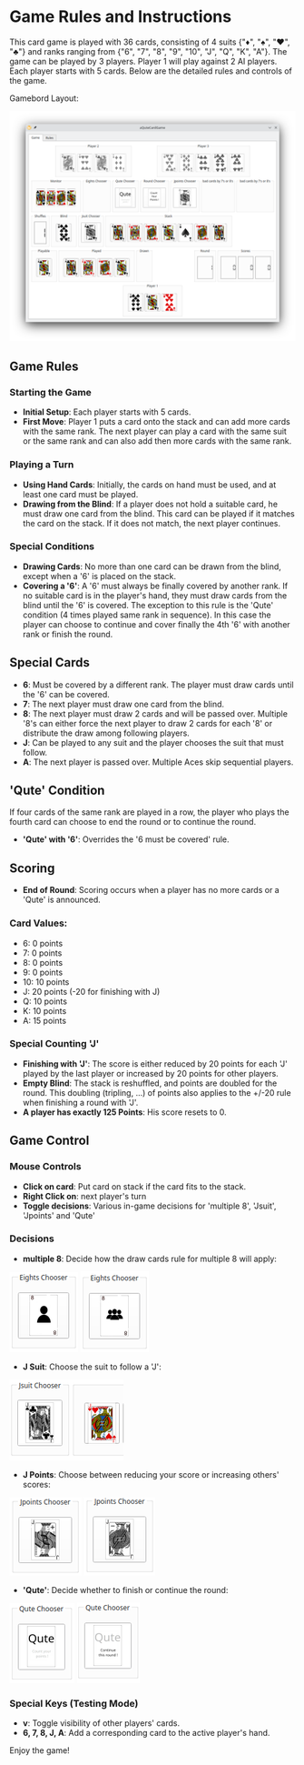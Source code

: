 # Game Rules and Instructions

This card game is played with 36 cards, consisting of 4 suits {"♦", "♠", "♥", "♣"} and ranks ranging from {"6", "7", "8", "9", "10", "J", "Q", "K", "A"}. The game can be played by 3 players. Player 1 will play against 2 AI players. Each player starts with 5 cards. Below are the detailed rules and controls of the game.

Gamebord Layout:

![Gamebord](images/table_layout_qute.png)

## Game Rules

### Starting the Game
- **Initial Setup**: Each player starts with 5 cards.
- **First Move**: Player 1 puts a card onto the stack and can add more cards with the same rank. The next player can play a card with the same suit or the same rank and can also add then more cards with the same rank.

### Playing a Turn
- **Using Hand Cards**: Initially, the cards on hand must be used, and at least one card must be played.
- **Drawing from the Blind**: If a player does not hold a suitable card, he must draw one card from the blind. This card can be played if it matches the card on the stack. If it does not match, the next player continues.

### Special Conditions
- **Drawing Cards**: No more than one card can be drawn from the blind, except when a '6' is placed on the stack.
- **Covering a '6'**: A '6' must always be finally covered by another rank. If no suitable card is in the player's hand, they must draw cards from the blind until the '6' is covered. The exception to this rule is the 'Qute' condition (4 times played same rank in sequence). In this case the player can choose to continue and cover finally the 4th '6' with another rank or finish the round.

## Special Cards
- **6**: Must be covered by a different rank. The player must draw cards until the '6' can be covered.
- **7**: The next player must draw one card from the blind.
- **8**: The next player must draw 2 cards and will be passed over. Multiple '8's can either force the next player to draw 2 cards for each '8' or distribute the draw among following players.
- **J**: Can be played to any suit and the player chooses the suit that must follow.
- **A**: The next player is passed over. Multiple Aces skip sequential players.

## 'Qute' Condition
If four cards of the same rank are played in a row, the player who plays the fourth card can choose to end the round or to continue the round.

- **'Qute' with '6'**: Overrides the '6 must be covered' rule.

## Scoring
- **End of Round**: Scoring occurs when a player has no more cards or a 'Qute' is announced.

### Card Values:
- 6: 0 points
- 7: 0 points
- 8: 0 points
- 9: 0 points
- 10: 10 points
- J: 20 points (-20 for finishing with J)
- Q: 10 points
- K: 10 points
- A: 15 points

### Special Counting 'J'
- **Finishing with 'J'**: The score is either reduced by 20 points for each 'J' played by the last player or increased by 20 points for other players.
- **Empty Blind**: The stack is reshuffled, and points are doubled for the round. This doubling (tripling, ...) of points also applies to the +/-20 rule when finishing a round with 'J'.
- **A player has exactly 125 Points**: His score resets to 0.

## Game Control

### Mouse Controls
- **Click on card**: Put card on stack if the card fits to the stack.
- **Right Click on**: next player's turn
- **Toggle decisions**: Various in-game decisions for 'multiple 8', 'Jsuit', 'Jpoints' and 'Qute'

### Decisions
- **multiple 8**: Decide how the draw cards rule for multiple 8 will apply:

![multiple 8](images/chooser_eights_n.png)
![multiple 8](images/chooser_eights_a.png)

- **J Suit**: Choose the suit to follow a 'J':

![jsuit](images/chooser_jsuit_of_hearts.png)

- **J Points**: Choose between reducing your score or increasing others' scores:

![jpoints](images/chooser_jpoints_p.png)
![jpoints](images/chooser_jpoints_m.png)

- **'Qute'**: Decide whether to finish or continue the round:

![qute](images/chooser_qute_y.png)
![qute](images/chooser_qute_n.png)

### Special Keys (Testing Mode)
- **v**: Toggle visibility of other players' cards.
- **6, 7, 8, J, A**: Add a corresponding card to the active player's hand.



Enjoy the game!
